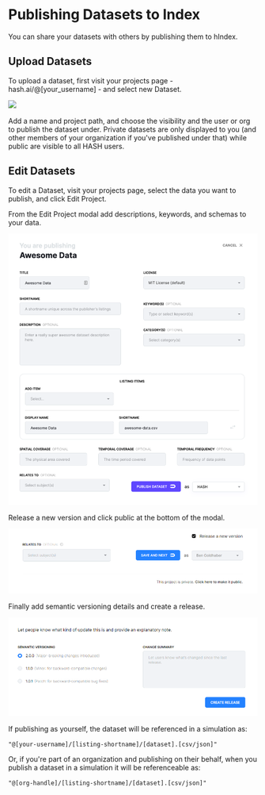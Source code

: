 # Publishing Datasets to Index

You can share your datasets with others by publishing them to hIndex.

## Upload Datasets

To upload a dataset, first visit your projects page - hash.ai/@\[your\_username\] - and select new Dataset.

![](../../.gitbook/assets/kapture-2021-06-06-at-21.00.44%20%283%29%20%283%29%20%283%29%20%283%29.gif)

Add a name and project path, and choose the visibility and the user or org to publish the dataset under. Private datasets are only displayed to you \(and other members of your organization if you've published under that\) while public are visible to all HASH users.

## Edit Datasets

To edit a Dataset, visit your projects page, select the data you want to publish, and click Edit Project.

From the Edit Project modal add descriptions, keywords, and schemas to your data.

![Publish Modal](../../.gitbook/assets/screen-shot-2020-05-12-at-1.22.27-pm.png)

Release a new version and click public at the bottom of the modal.

![](../../.gitbook/assets/screenshot-2020-10-30-144523.png)

Finally add semantic versioning details and create a release.

![](../../.gitbook/assets/screenshot-2020-10-30-144826.png)

If publishing as yourself, the dataset will be referenced in a simulation as:

```text
"@[your-username]/[listing-shortname]/[dataset].[csv/json]"
```

Or, if you're part of an organization and publishing on their behalf, when you publish a dataset in a simulation it will be referenceable as:

```text
"@[org-handle]/[listing-shortname]/[dataset].[csv/json]"
```

